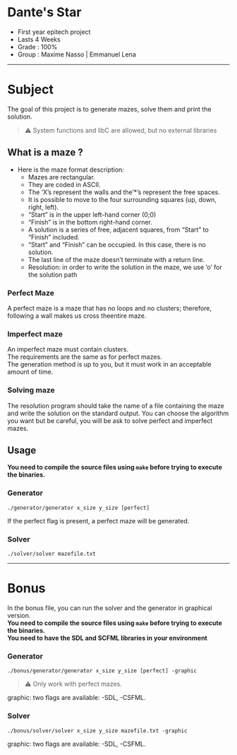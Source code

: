 # Dante's Star

* First year epitech project
* Lasts 4 Weeks
* Grade : 100%
* Group : Maxime Nasso | Emmanuel Lena

- - -

# Subject

The goal of this project is to generate mazes, solve them and print the solution.
> :warning: System functions and libC are allowed, but no external libraries

## What is a maze ?

- Here is the maze format description:
    - Mazes are rectangular.
    - They are coded in ASCII.
    - The ‘X’s represent the walls and the’*’s represent the free spaces.
    - It is possible to move to the four surrounding squares (up, down, right, left).
    - “Start” is in the upper left-hand corner (0;0)
    - “Finish” is in the bottom right-hand corner.
    - A solution is a series of free, adjacent squares, from “Start” to “Finish” included.
    - “Start” and “Finish” can be occupied. In this case, there is no solution.
    - The last line of the maze doesn’t terminate with a return line.
    - Resolution: in order to write the solution in the maze, we use ‘o’ for the solution path

### Perfect Maze

A perfect maze is a maze that has no loops and no clusters; therefore, following a wall makes us cross theentire maze.

### Imperfect maze

An imperfect maze must contain clusters.\
The requirements are the same as for perfect mazes.\
The generation method is up to you, but it must work in an acceptable amount of time.

### Solving maze

The resolution program should take the name of a file containing the maze and write the solution on the standard output.
You can choose the algorithm you want but be careful, you will be ask to solve perfect and imperfect mazes.

## Usage

**You need to compile the source files using ```make``` before trying to execute the binaries.**

### Generator

```./generator/generator x_size y_size [perfect]```

If the perfect flag is present, a perfect maze will be generated.

### Solver

```./solver/solver mazefile.txt```

- - -

# Bonus

In the bonus file, you can run the solver and the generator in graphical version.\
**You need to compile the source files using ```make``` before trying to execute the binaries.**\
**You need to have the SDL and SCFML libraries in your environment**

### Generator

 ```./bonus/generator/generator x_size y_size [perfect] -graphic```

> :warning: Only work with perfect mazes.

graphic: two flags are available: -SDL, -CSFML.

### Solver

 ```./bonus/solver/solver x_size y_size mazefile.txt -graphic```
 
 graphic: two flags are available: -SDL, -CSFML.
